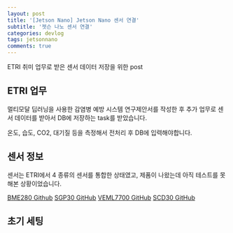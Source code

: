 ```yaml
---
layout: post
title: '[Jetson Nano] Jetson Nano 센서 연결'
subtitle: '젯슨 나노 센서 연결'
categories: devlog
tags: jetsonnano
comments: true
---
```



ETRI 취미 업무로 받은 센서 데이터 저장을 위한 post

## ETRI 업무

멀티모달 딥러닝을 사용한 감염병 예방 시스템 연구제안서를 작성한 후 추가 업무로 센서 데이터를 받아서 DB에 저장하는 task를 받았습니다.

온도, 습도, CO2, 대기질 등을 측정해서 전처리 후 DB에 입력해야합니다.

## 센서 정보

센서는 ETRI에서 4 종류의 센서를 통합한 상태였고, 제품이 나왔는데 아직 테스트를 못해본 상황이었습니다.

[BME280 Github](https://github.com/adafruit/Adafruit_CircuitPython_BME280)
[SGP30 GitHub](https://github.com/pimoroni/sgp30-python)
[VEML7700 GitHub](https://github.com/adafruit/Adafruit_CircuitPython_VEML7700)
[SCD30 GitHub](https://github.com/adafruit/Adafruit_CircuitPython_SCD30.git)

## 초기 세팅


